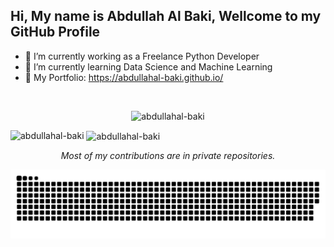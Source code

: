 ## Hi, My name is Abdullah Al Baki, Wellcome to my GitHub Profile

<!--
**abdullahal-baki/abdullahal-baki** is a ✨ _special_ ✨ repository because its `README.md` (this file) appears on your GitHub profile.

Here are some ideas to get you started:

- 🔭 I’m currently working on ...
- 🌱 I’m currently learning ...
- 👯 I’m looking to collaborate on ...
- 🤔 I’m looking for help with ...
- 💬 Ask me about ...
- 📫 How to reach me: ...
- 😄 Pronouns: ...
- ⚡ Fun fact: ...
<a href="https://github.com/abdullahal-baki"><img title="abdullahal-baki" src="https://github-readme-stats.vercel.app/api/top-langs/?username=abdullahal-baki&layout=compact&theme=highcontrast"></a>

-->
- 🔭 I’m currently working as a Freelance Python Developer
- 🌱 I’m currently learning Data Science and Machine Learning
- 🔗 My Portfolio: https://abdullahal-baki.github.io/

<br><be>
<!-- Profile Views Code -->
<p align="center"> <img src="https://komarev.com/ghpvc/?username=abdullahal-baki&label=Profile%20views&color=0e75b6&style=flat" alt="abdullahal-baki" /> </p>

<p><img align="left" src="https://github-readme-stats.vercel.app/api/top-langs?username=abdullahal-baki&show_icons=true&locale=en&layout=compact" alt="abdullahal-baki" /></p>

<p>&nbsp;<img align="center" src="https://github-readme-stats.vercel.app/api?username=abdullahal-baki&show_icons=true&locale=en" alt="abdullahal-baki" /></p>

<p align="center"><i>Most of my contributions are in private repositories.</i></p>

<!-- snake Code -->
<picture>
  <source media="(prefers-color-scheme: dark)" srcset="https://raw.githubusercontent.com/abdullahal-baki/abdullahal-baki/output/github-snake-dark.svg" />
  <source media="(prefers-color-scheme: light)" srcset="https://raw.githubusercontent.com/abdullahal-baki/abdullahal-baki/output/github-snake.svg" />
  <img alt="github-snake" src="https://raw.githubusercontent.com/abdullahal-baki/abdullahal-baki/output/github-snake.svg" />
</picture>

###
